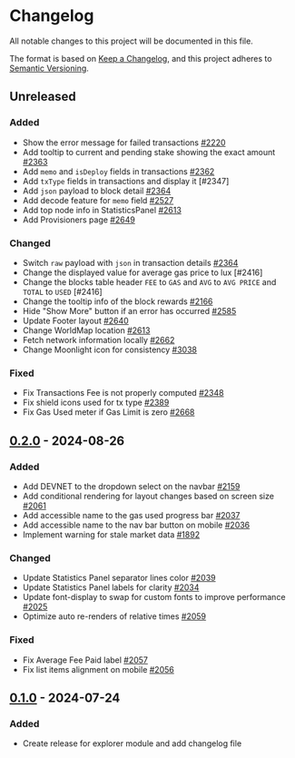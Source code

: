 # Changelog

All notable changes to this project will be documented in this file.

The format is based on [Keep a Changelog](https://keepachangelog.com/en/1.0.0/),
and this project adheres to [Semantic Versioning](https://semver.org/spec/v2.0.0.html).

## Unreleased

### Added

- Show the error message for failed transactions [#2220]
- Add tooltip to current and pending stake showing the exact amount [#2363]
- Add `memo` and `isDeploy` fields in transactions [#2362]
- Add `txType` fields in transactions and display it [#2347]
- Add `json` payload to block detail [#2364]
- Add decode feature for `memo` field [#2527]
- Add top node info in StatisticsPanel [#2613]
- Add Provisioners page [#2649]

### Changed

- Switch `raw` payload with `json` in transaction details [#2364]
- Change the displayed value for average gas price to lux [#2416]
- Change the blocks table header `FEE` to `GAS` and `AVG` to `AVG PRICE` and `TOTAL` to `USED` [#2416]
- Change the tooltip info of the block rewards [#2166]
- Hide "Show More" button if an error has occurred [#2585]
- Update Footer layout [#2640]
- Change WorldMap location [#2613]
- Fetch network information locally [#2662]
- Change Moonlight icon for consistency [#3038]

### Fixed

- Fix Transactions Fee is not properly computed [#2348]
- Fix shield icons used for tx type [#2389]
- Fix Gas Used meter if Gas Limit is zero [#2668]

## [0.2.0] - 2024-08-26

### Added

- Add DEVNET to the dropdown select on the navbar [#2159]
- Add conditional rendering for layout changes based on screen size [#2061]
- Add accessible name to the gas used progress bar [#2037]
- Add accessible name to the nav bar button on mobile [#2036]
- Implement warning for stale market data [#1892]

### Changed

- Update Statistics Panel separator lines color [#2039]
- Update Statistics Panel labels for clarity [#2034]
- Update font-display to swap for custom fonts to improve performance [#2025]
- Optimize auto re-renders of relative times [#2059]

### Fixed

- Fix Average Fee Paid label [#2057]
- Fix list items alignment on mobile [#2056]

## [0.1.0] - 2024-07-24

### Added

- Create release for explorer module and add changelog file

<!-- ISSUES -->

[#2017]: https://github.com/dusk-network/rusk/issues/2017
[#1892]: https://github.com/dusk-network/rusk/issues/1892
[#2025]: https://github.com/dusk-network/rusk/issues/2025
[#2034]: https://github.com/dusk-network/rusk/issues/2034
[#2036]: https://github.com/dusk-network/rusk/issues/2036
[#2037]: https://github.com/dusk-network/rusk/issues/2037
[#2039]: https://github.com/dusk-network/rusk/issues/2039
[#2056]: https://github.com/dusk-network/rusk/issues/2056
[#2057]: https://github.com/dusk-network/rusk/issues/2057
[#2059]: https://github.com/dusk-network/rusk/issues/2059
[#2061]: https://github.com/dusk-network/rusk/issues/2061
[#2159]: https://github.com/dusk-network/rusk/issues/2159
[#2220]: https://github.com/dusk-network/rusk/issues/2220
[#2348]: https://github.com/dusk-network/rusk/issues/2348
[#2362]: https://github.com/dusk-network/rusk/issues/2362
[#2363]: https://github.com/dusk-network/rusk/issues/2363
[#2363]: https://github.com/dusk-network/rusk/issues/2347
[#2364]: https://github.com/dusk-network/rusk/issues/2364
[#2389]: https://github.com/dusk-network/rusk/issues/2389
[#2527]: https://github.com/dusk-network/rusk/issues/2527
[#2166]: https://github.com/dusk-network/rusk/issues/2166
[#2585]: https://github.com/dusk-network/rusk/issues/2585
[#2640]: https://github.com/dusk-network/rusk/issues/2640
[#2668]: https://github.com/dusk-network/rusk/issues/2668
[#2613]: https://github.com/dusk-network/rusk/issues/2613
[#2649]: https://github.com/dusk-network/rusk/issues/2649
[#2662]: https://github.com/dusk-network/rusk/issues/2662
[#3038]: https://github.com/dusk-network/rusk/issues/3038

<!-- VERSIONS -->

[Unreleased]: https://github.com/dusk-network/rusk/tree/master/explorer
[0.2.0]: https://github.com/dusk-network/rusk/tree/explorer-0.2.0
[0.1.0]: https://github.com/dusk-network/rusk/tree/explorer-0.1.0
